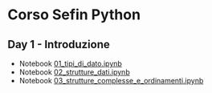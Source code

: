 # Corso Sefin Python

## Day 1 - Introduzione 

* Notebook [01_tipi_di_dato.ipynb](blob/main/nb/01_tipi_di_dato.ipynb)
* Notebook [02_strutture_dati.ipynb](blob/main/nb/02_strutture_dati.ipynb)
* Notebook [03_strutture_complesse_e_ordinamenti.ipynb](blob/main/nb/03_strutture_complesse_e_ordinamenti.ipynb)
